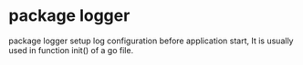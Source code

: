 # package logger

package logger setup log configuration before application start,
It is usually used in function init() of a go file.